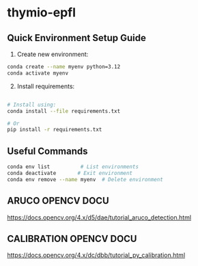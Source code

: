 # thymio-epfl

## Quick Environment Setup Guide

1. Create new environment:
```bash
conda create --name myenv python=3.12
conda activate myenv
```

2. Install requirements:
```bash

# Install using:
conda install --file requirements.txt

# Or
pip install -r requirements.txt
```

## Useful Commands
```bash
conda env list          # List environments
conda deactivate       # Exit environment
conda env remove --name myenv  # Delete environment
```

## ARUCO OPENCV DOCU
https://docs.opencv.org/4.x/d5/dae/tutorial_aruco_detection.html
## CALIBRATION OPENCV DOCU
https://docs.opencv.org/4.x/dc/dbb/tutorial_py_calibration.html
